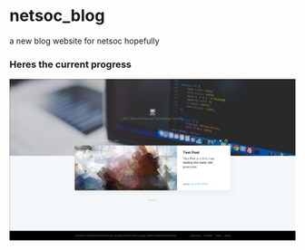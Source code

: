 # netsoc_blog

a new blog website for netsoc hopefully

### Heres the current progress

![image](static/img/Screenshot-netsoc_blog.png)
